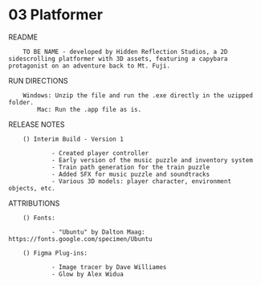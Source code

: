 # 03 Platformer

README

        TO BE NAME - developed by Hidden Reflection Studios, a 2D sidescrolling platformer with 3D assets, featuring a capybara protagonist on an adventure back to Mt. Fuji.

RUN DIRECTIONS

        Windows: Unzip the file and run the .exe directly in the uzipped folder.
            Mac: Run the .app file as is.

RELEASE NOTES

        () Interim Build - Version 1

                - Created player controller
                - Early version of the music puzzle and inventory system
                - Train path generation for the train puzzle
                - Added SFX for music puzzle and soundtracks 
                - Various 3D models: player character, environment objects, etc.

ATTRIBUTIONS 

        () Fonts: 
                
                - "Ubuntu" by Dalton Maag: https://fonts.google.com/specimen/Ubuntu

        () Figma Plug-ins:

                - Image tracer by Dave Williames
                - Glow by Alex Widua